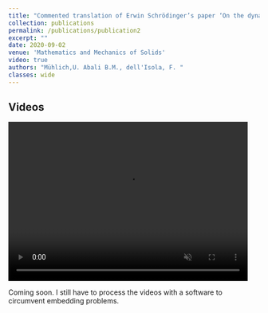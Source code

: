 ```yaml
---
title: "Commented translation of Erwin Schrödinger’s paper ‘On the dynamics of elastically coupled point systems’ ( Zur Dynamik elastisch gekoppelter Punktsysteme )"
collection: publications
permalink: /publications/publication2
excerpt: ""
date: 2020-09-02
venue: 'Mathematics and Mechanics of Solids'
video: true
authors: "Mühlich,U. Abali B.M., dell'Isola, F. "
classes: wide
---
```

## Videos


<video muted autoplay controls width="480" height="320" controls="controls">
  <source src="{{site.url}}{{site.baseurl}}/files/SchChainAv1p0_500.mp4" type="video/mp4">
</video>

Coming soon. I still have to process the videos with a software to circumvent embedding problems.
